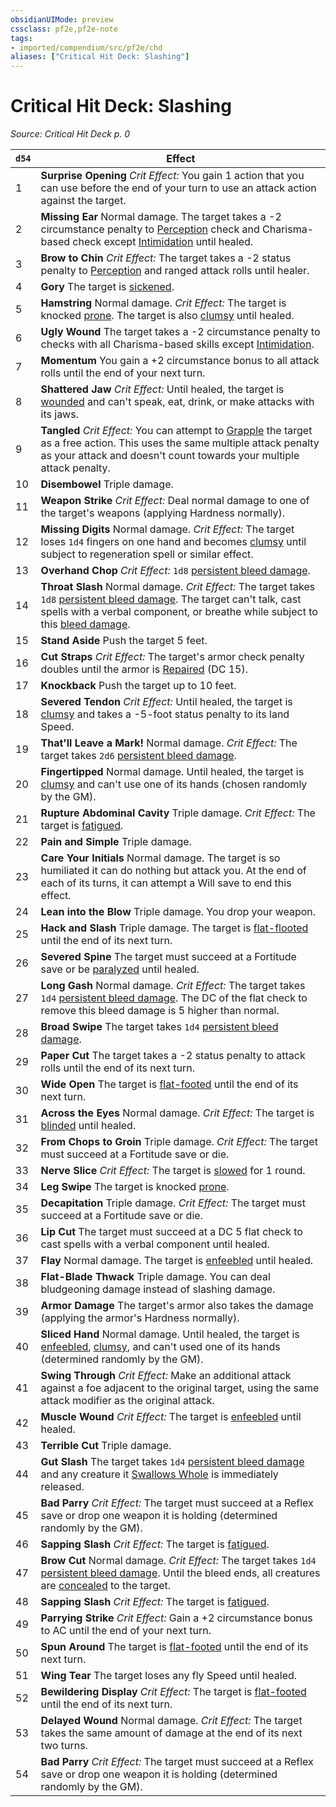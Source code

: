 ```yaml
---
obsidianUIMode: preview
cssclass: pf2e,pf2e-note
tags:
- imported/compendium/src/pf2e/chd
aliases: ["Critical Hit Deck: Slashing"]
---
```

# Critical Hit Deck: Slashing  
*Source: Critical Hit Deck p. 0*  

| `d54` | Effect |
|-------|--------|
| 1 | **Surprise Opening** _Crit Effect:_ You gain 1 action that you can use before the end of your turn to use an attack action against the target. |
| 2 | **Missing Ear** Normal damage. The target takes a -2 circumstance penalty to [Perception](../../compendium/skills.md#Perception) check and Charisma-based check except [Intimidation](../../compendium/skills.md#Intimidation) until healed. |
| 3 | **Brow to Chin** _Crit Effect:_ The target takes a -2 status penalty to [Perception](../../compendium/skills.md#Perception) and ranged attack rolls until healer. |
| 4 | **Gory** The target is [sickened](conditions.md#Sickened). |
| 5 | **Hamstring** Normal damage. _Crit Effect:_ The target is knocked [prone](conditions.md#Prone). The target is also [clumsy](conditions.md#Clumsy) until healed. |
| 6 | **Ugly Wound** The target takes a -2 circumstance penalty to checks with all Charisma-based skills except [Intimidation](../../compendium/skills.md#Intimidation). |
| 7 | **Momentum** You gain a +2 circumstance bonus to all attack rolls until the end of your next turn. |
| 8 | **Shattered Jaw** _Crit Effect:_ Until healed, the target is [wounded](conditions.md#Wounded) and can't speak, eat, drink, or make attacks with its jaws. |
| 9 | **Tangled** _Crit Effect:_ You can attempt to [Grapple](rules/actions/grapple.md) the target as a free action. This uses the same multiple attack penalty as your attack and doesn't count towards your multiple attack penalty. |
| 10 | **Disembowel** Triple damage. |
| 11 | **Weapon Strike** _Crit Effect:_ Deal normal damage to one of the target's weapons (applying Hardness normally). |
| 12 | **Missing Digits** Normal damage. _Crit Effect:_ The target loses `1d4` fingers on one hand and becomes [clumsy](conditions.md#Clumsy) until subject to regeneration spell or similar effect. |
| 13 | **Overhand Chop** _Crit Effect:_ `1d8` [persistent bleed damage](conditions.md#Persistent%20Damage). |
| 14 | **Throat Slash** Normal damage. _Crit Effect:_ The target takes `1d8` [persistent bleed damage](conditions.md#Persistent%20Damage). The target can't talk, cast spells with a verbal component, or breathe while subject to this [bleed damage](conditions.md#Persistent%20Damage). |
| 15 | **Stand Aside** Push the target 5 feet. |
| 16 | **Cut Straps** _Crit Effect:_ The target's armor check penalty doubles until the armor is [Repaired](repair.md) (DC 15). |
| 17 | **Knockback** Push the target up to 10 feet. |
| 18 | **Severed Tendon** _Crit Effect:_ Until healed, the target is [clumsy](conditions.md#Clumsy) and takes a -5-foot status penalty to its land Speed. |
| 19 | **That'll Leave a Mark!** Normal damage. _Crit Effect:_ The target takes `2d6` [persistent bleed damage](conditions.md#Persistent%20Damage). |
| 20 | **Fingertipped** Normal damage. Until healed, the target is [clumsy](conditions.md#Clumsy) and can't use one of its hands (chosen randomly by the GM). |
| 21 | **Rupture Abdominal Cavity** Triple damage. _Crit Effect:_ The target is [fatigued](conditions.md#Fatigued). |
| 22 | **Pain and Simple** Triple damage. |
| 23 | **Care Your Initials** Normal damage. The target is so humiliated it can do nothing but attack you. At the end of each of its turns, it can attempt a Will save to end this effect. |
| 24 | **Lean into the Blow** Triple damage. You drop your weapon. |
| 25 | **Hack and Slash** Triple damage. The target is [flat-flooted](conditions.md#Flat-flooted) until the end of its next turn. |
| 26 | **Severed Spine** The target must succeed at a Fortitude save or be [paralyzed](conditions.md#Paralyzed) until healed. |
| 27 | **Long Gash** Normal damage. _Crit Effect:_ The target takes `1d4` [persistent bleed damage](conditions.md#Persistent%20Damage). The DC of the flat check to remove this bleed damage is 5 higher than normal. |
| 28 | **Broad Swipe** The target takes `1d4` [persistent bleed damage](conditions.md#Persistent%20Damage). |
| 29 | **Paper Cut** The target takes a -2 status penalty to attack rolls until the end of its next turn. |
| 30 | **Wide Open** The target is [flat-footed](conditions.md#Flat-footed) until the end of its next turn. |
| 31 | **Across the Eyes** Normal damage. _Crit Effect:_ The target is [blinded](conditions.md#Blinded) until healed. |
| 32 | **From Chops to Groin** Triple damage. _Crit Effect:_ The target must succeed at a Fortitude save or die. |
| 33 | **Nerve Slice** _Crit Effect:_ The target is [slowed](conditions.md#Slowed) for 1 round. |
| 34 | **Leg Swipe** The target is knocked [prone](conditions.md#Prone). |
| 35 | **Decapitation** Triple damage. _Crit Effect:_ The target must succeed at a Fortitude save or die. |
| 36 | **Lip Cut** The target must succeed at a DC 5 flat check to cast spells with a verbal component until healed. |
| 37 | **Flay** Normal damage. The target is [enfeebled](conditions.md#Enfeebled) until healed. |
| 38 | **Flat-Blade Thwack** Triple damage. You can deal bludgeoning damage instead of slashing damage. |
| 39 | **Armor Damage** The target's armor also takes the damage (applying the armor's Hardness normally). |
| 40 | **Sliced Hand** Normal damage. Until healed, the target is [enfeebled](conditions.md#Enfeebled), [clumsy](conditions.md#Clumsy), and can't used one of its hands (determined randomly by the GM). |
| 41 | **Swing Through** _Crit Effect:_ Make an additional attack against a foe adjacent to the original target, using the same attack modifier as the original attack. |
| 42 | **Muscle Wound** _Crit Effect:_ The target is [enfeebled](conditions.md#Enfeebled) until healed. |
| 43 | **Terrible Cut** Triple damage. |
| 44 | **Gut Slash** The target takes `1d4` [persistent bleed damage](conditions.md#Persistent%20Damage) and any creature it [Swallows Whole](swallow-whole.md) is immediately released. |
| 45 | **Bad Parry** _Crit Effect:_ The target must succeed at a Reflex save or drop one weapon it is holding (determined randomly by the GM). |
| 46 | **Sapping Slash** _Crit Effect:_ The target is [fatigued](conditions.md#Fatigued). |
| 47 | **Brow Cut** Normal damage. _Crit Effect:_ The target takes `1d4` [persistent bleed damage](conditions.md#Persistent%20Damage). Until the bleed ends, all creatures are [concealed](conditions.md#Concealed) to the target. |
| 48 | **Sapping Slash** _Crit Effect:_ The target is [fatigued](conditions.md#Fatigued). |
| 49 | **Parrying Strike** _Crit Effect:_ Gain a +2 circumstance bonus to AC until the end of your next turn. |
| 50 | **Spun Around** The target is [flat-footed](conditions.md#Flat-footed) until the end of its next turn. |
| 51 | **Wing Tear** The target loses any fly Speed until healed. |
| 52 | **Bewildering Display** _Crit Effect:_ The target is [flat-footed](conditions.md#Flat-footed) until the end of its next turn. |
| 53 | **Delayed Wound** Normal damage. _Crit Effect:_ The target takes the same amount of damage at the end of its next two turns. |
| 54 | **Bad Parry** _Crit Effect:_ The target must succeed at a Reflex save or drop one weapon it is holding (determined randomly by the GM). |
